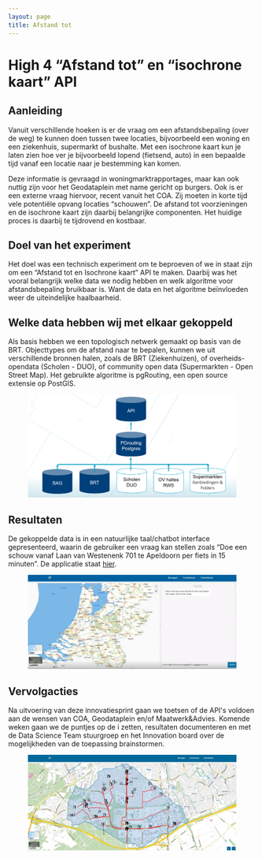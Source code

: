 ```yaml
---
layout: page
title: Afstand tot
---
```


# High 4 “Afstand tot” en “isochrone kaart” API 

## Aanleiding  

Vanuit verschillende hoeken is er de vraag om een afstandsbepaling (over de weg) te kunnen doen tussen twee locaties, bijvoorbeeld een woning en een ziekenhuis, supermarkt of bushalte. Met een isochrone kaart kun je laten zien hoe ver je bijvoorbeeld lopend (fietsend, auto) in een bepaalde tijd vanaf een locatie naar je bestemming kan komen.  

Deze informatie is gevraagd in woningmarktrapportages, maar kan ook nuttig zijn voor het Geodataplein met name gericht op burgers. Ook is er een externe vraag hiervoor, recent vanuit het COA. Zij moeten in korte tijd vele potentiële opvang locaties “schouwen”. De afstand tot voorzieningen en de isochrone kaart zijn daarbij belangrijke componenten. Het huidige proces is daarbij te tijdrovend en kostbaar.  

## Doel van het experiment 

Het doel was een technisch experiment om te beproeven of we in staat zijn om een “Afstand tot en Isochrone kaart” API te maken. Daarbij was het vooral belangrijk welke data we nodig hebben en welk algoritme voor afstandsbepaling bruikbaar is. Want de data en het algoritme beïnvloeden weer de uiteindelijke haalbaarheid. 

## Welke data hebben wij met elkaar gekoppeld 

Als basis hebben we een topologisch netwerk gemaakt op basis van de BRT. Objecttypes om de afstand naar te bepalen, kunnen we uit verschillende bronnen halen, zoals de BRT (Ziekenhuizen), of overheids-opendata (Scholen - DUO), of community open data (Supermarkten - Open Street Map). Het gebruikte algoritme is pgRouting, een open source extensie op PostGIS.  

<figure id="figuur-1">
    <img src="/assets/images/schema_afstandtot.png" alt="afstandtot1">
</figure>

## Resultaten 

De gekoppelde data is in een natuurlijke taal/chatbot interface gepresenteerd, waarin de gebruiker een vraag kan stellen zoals “Doe een schouw vanaf Laan van Westenenk 701 te Apeldoorn per fiets in 15 minuten”. De applicatie staat [hier](https://labs.kadaster.nl/demonstrators/overheiddatadirect).

<figure id="figuur-2">
    <img src="/assets/images/high4_afstandtot.jpg" alt="afstandtot2">
</figure>

## Vervolgacties  

Na uitvoering van deze innovatiesprint gaan we toetsen of de API's voldoen aan de wensen van COA, Geodataplein en/of Maatwerk&Advies. Komende weken gaan we de puntjes op de i zetten, resultaten documenteren en met de Data Science Team stuurgroep en het Innovation board over de mogelijkheden van de toepassing brainstormen. 

<figure id="figuur-3">
    <img src="/assets/images/high4_afstandtot_2.jpg" alt="afstandtot2">
</figure>

 